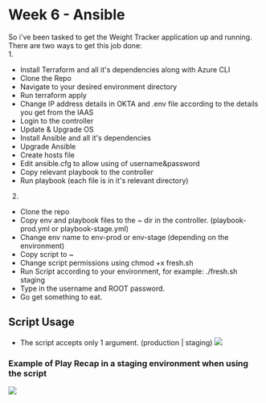 # Week 6 - Ansible
So i've been tasked to get the Weight Tracker application up and running. <br />
There are two ways to get this job done: <br />
1.
  - Install Terraform and all it's dependencies along with Azure CLI
  - Clone the Repo
  - Navigate to your desired environment directory
  - Run terraform apply
  - Change IP address details in OKTA and .env file according to the details you get from the IAAS
  - Login to the controller
  - Update & Upgrade OS
  - Install Ansible and all it's dependencies
  - Upgrade Ansible
  - Create hosts file
  - Edit ansible.cfg to allow using of username&password
  - Copy relevant playbook to the controller
  - Run playbook (each file is in it's relevant directory)
2.
  - Clone the repo
  - Copy env and playbook files to the ~ dir in the controller. (playbook-prod.yml or playbook-stage.yml)
  - Change env name to env-prod or env-stage (depending on the environment)
  - Copy script to ~
  - Change script permissions using chmod +x fresh.sh
  - Run Script according to your environment, for example: ./fresh.sh staging <br />
  - Type in the username and ROOT password.
  - Go get something to eat.

## Script Usage
  * The script accepts only 1 argument. (production | staging)
<img src="https://i.postimg.cc/dVwTCKcf/staging-script-usage.jpg"> <br />

### Example of Play Recap in a staging environment when using the script
<img src="https://i.postimg.cc/J4TXV2kH/stage-andible-recap.jpg"> <br />



